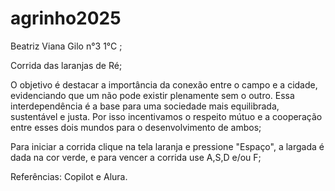 # agrinho2025

Beatriz Viana Gilo n°3 1°C ;

Corrida das laranjas de Ré;

O objetivo é destacar a importância da conexão entre o campo e a cidade, evidenciando que um não pode existir plenamente sem o outro. Essa interdependência é a base para uma sociedade mais equilibrada, sustentável e justa. Por isso incentivamos o respeito mútuo e a cooperação entre esses dois mundos para o desenvolvimento de ambos;

Para iniciar a corrida clique na tela laranja e pressione "Espaço", a largada é dada na cor verde, e para vencer a corrida use A,S,D e/ou F;

Referências: Copilot e Alura.
